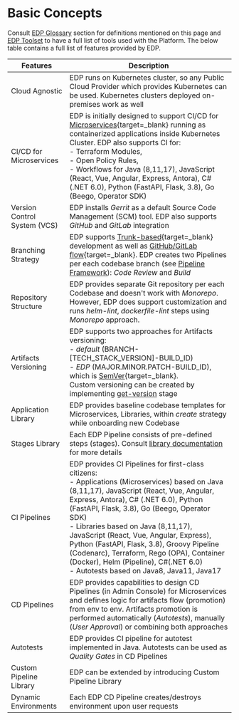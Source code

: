 # Basic Concepts

Consult [EDP Glossary](./glossary.md) section for definitions mentioned on this page and [EDP Toolset](https://epam.github.io/edp-install/getting-started/#edp-toolset) to have a full list of tools used with the Platform. The below table contains a full list of features provided by EDP.

|Features|Description|
|-|-|
|Cloud Agnostic|EDP runs on Kubernetes cluster, so any Public Cloud Provider which provides Kubernetes can be used. Kubernetes clusters deployed on-premises work as well|
|CI/CD for Microservices|EDP is initially designed to support CI/CD for [Microservices](https://microservices.io/){target=_blank} running as containerized applications inside Kubernetes Cluster. EDP also supports CI for:<br>- Terraform Modules, <br>- Open Policy Rules,<br>- Workflows for Java (8,11,17), JavaScript (React, Vue, Angular, Express, Antora), C# (.NET 6.0), Python (FastAPI, Flask, 3.8), Go (Beego, Operator SDK)|
|Version Control System (VCS)|EDP installs *Gerrit* as a default Source Code Management (SCM) tool. EDP also supports *GitHub* and *GitLab* integration|
|Branching Strategy|EDP supports [Trunk-based](https://trunkbaseddevelopment.com/){target=_blank} development as well as [GitHub/GitLab flow](https://guides.github.com/introduction/flow/){target=_blank}. EDP creates two Pipelines per each codebase branch (see [Pipeline Framework](./user-guide/pipeline-framework.md)): *Code Review* and *Build*|
|Repository Structure|EDP provides separate Git repository per each Codebase and doesn't work with *Monorepo*. However, EDP does support customization and runs *helm-lint*, *dockerfile-lint* steps using *Monorepo* approach.|
|Artifacts Versioning|EDP supports two approaches for Artifacts versioning: <br>- *default* (BRANCH-[TECH_STACK_VERSION]-BUILD_ID)<br>- *EDP* (MAJOR.MINOR.PATCH-BUILD_ID), which is [SemVer](https://semver.org/){target=_blank}.<br>Custom versioning can be created by implementing [get-version](./user-guide/pipeline-stages.md) stage|
|Application Library|EDP provides baseline codebase templates for Microservices, Libraries, within *create* strategy while onboarding new Codebase|
|Stages Library|Each EDP Pipeline consists of pre-defined steps (stages). Consult [library documentation](./user-guide/pipeline-stages.md) for more details|
|CI Pipelines|EDP provides CI Pipelines for first-class citizens: <br>- Applications (Microservices) based on Java (8,11,17), JavaScript (React, Vue, Angular, Express, Antora), C# (.NET 6.0), Python (FastAPI, Flask, 3.8), Go (Beego, Operator SDK)<br>- Libraries based on Java (8,11,17), JavaScript (React, Vue, Angular, Express), Python (FastAPI, Flask, 3.8), Groovy Pipeline (Codenarc), Terraform, Rego (OPA), Container (Docker), Helm (Pipeline), C#(.NET 6.0)<br>- Autotests based on Java8, Java11, Java17|
|CD Pipelines|EDP provides capabilities to design CD Pipelines (in Admin Console) for Microservices and defines logic for artifacts flow (promotion) from env to env. Artifacts promotion is performed automatically (*Autotests*), manually (*User Approval*) or combining both approaches|
|Autotests|EDP provides CI pipeline for autotest implemented in Java. Autotests can be used as *Quality Gates* in CD Pipelines|
|Custom Pipeline Library|EDP can be extended by introducing Custom Pipeline Library|
|Dynamic Environments|Each EDP CD Pipeline creates/destroys environment upon user requests|
